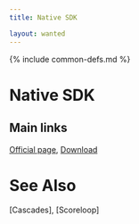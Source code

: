 ```yaml
---
title: Native SDK

layout: wanted
---
```

{% include common-defs.md %}

# Native SDK

## Main links

[Official page](https://developer.blackberry.com/native/),
[Download](https://developer.blackberry.com/native/download/)

# See Also
[Cascades], [Scoreloop]

